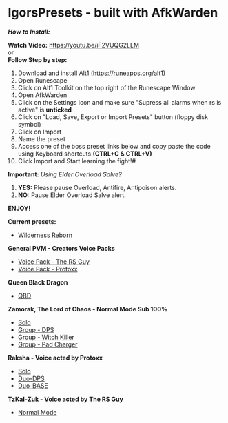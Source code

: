 # IgorsPresets - built with AfkWarden

_**How to Install:**_  

**Watch Video:** https://youtu.be/iF2VUQG2LLM  
or  
**Follow Step by step:**  
1. Download and install Alt1 (https://runeapps.org/alt1)
2. Open Runescape
3. Click on Alt1 Toolkit on the top right of the Runescape Window
4. Open AfkWarden
5. Click on the Settings icon and make sure "Supress all alarms when rs is active" is **unticked**
6. Click on "Load, Save, Export or Import Presets" button (floppy disk symbol)
7. Click on Import
8. Name the preset
9. Access one of the boss preset links below and copy paste the code using Keyboard shortcuts **(CTRL+C & CTRL+V)**
10. Click Import and Start learning the fight!#

**Important:**
_Using Elder Overload Salve?_
 1. **YES:** Please pause Overload, Antifire, Antipoison alerts.
 2. **NO:** Pause Elder Overload Salve alert.  

**ENJOY!**

**Current presets:**  

- [Wilderness Reborn](https://raw.githubusercontent.com/igorscc/afkwarden-presets/master/wilderness.json)  

**General PVM - Creators Voice Packs**  
- [Voice Pack - The RS Guy](https://github.com/igorscc/afkwarden-presets/blob/master/general-rsguy.json)  
- [Voice Pack - Protoxx](https://github.com/igorscc/afkwarden-presets/blob/master/general-protoxx.json)  
  
**Queen Black Dragon**  
- [QBD](https://github.com/igorscc/afkwarden-presets/blob/master/qbd.json)  
  
**Zamorak, The Lord of Chaos - Normal Mode Sub 100%**  
- [Solo](https://github.com/igorscc/afkwarden-presets/blob/master/zammysub100-solo.json)  
- [Group - DPS](https://github.com/igorscc/afkwarden-presets/blob/master/zammysub100-group-dps.json)  
- [Group - Witch Killer](https://github.com/igorscc/afkwarden-presets/blob/master/zammysub100-group-witch.json)  
- [Group - Pad Charger](https://github.com/igorscc/afkwarden-presets/blob/master/zammysub100-group-pads.json)  
  
**Raksha - Voice acted by Protoxx**  
- [Solo](https://raw.githubusercontent.com/igorscc/afkwarden-presets/master/raksha.json)  
- [Duo-DPS](https://github.com/igorscc/afkwarden-presets/blob/master/raksha-duo-dps-protoxx.json)  
- [Duo-BASE](https://github.com/igorscc/afkwarden-presets/blob/master/raksha-duo-tank-protoxx.json)  
  
**TzKal-Zuk - Voice acted by The RS Guy**  
- [Normal Mode](https://raw.githubusercontent.com/igorscc/afkwarden-presets/master/zuk-nm-rsguy.json)  

